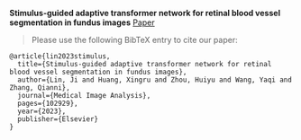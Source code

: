 **Stimulus-guided adaptive transformer network for retinal blood vessel segmentation in fundus images**
[Paper](https://doi.org/10.1016/j.media.2023.102929)
> Please use the following BibTeX entry to cite our paper:
```
@article{lin2023stimulus,
  title={Stimulus-guided adaptive transformer network for retinal blood vessel segmentation in fundus images},
  author={Lin, Ji and Huang, Xingru and Zhou, Huiyu and Wang, Yaqi and Zhang, Qianni},
  journal={Medical Image Analysis},
  pages={102929},
  year={2023},
  publisher={Elsevier}
}
```
